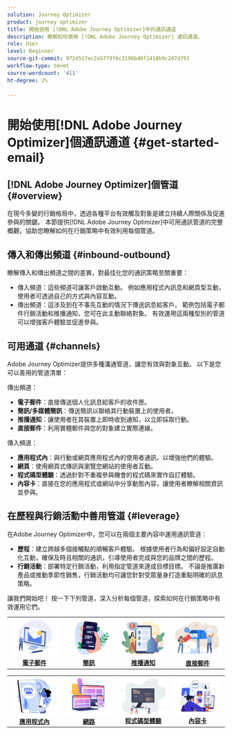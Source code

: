 ```yaml
---
solution: Journey Optimizer
product: journey optimizer
title: 開始使用 [!DNL Adobe Journey Optimizer]中的通訊通道
description: 瞭解如何使用 [!DNL Adobe Journey Optimizer] 通訊通道。
role: User
level: Beginner
source-git-commit: 972d517ec2a5779f8c3196b40f1418b9c207d791
workflow-type: tm+mt
source-wordcount: '411'
ht-degree: 2%

---
```



# 開始使用[!DNL Adobe Journey Optimizer]個通訊通道 {#get-started-email}

## [!DNL Adobe Journey Optimizer]個管道 {#overview}

在現今多變的行銷格局中，透過各種平台有效觸及對象是建立持續人際關係及促進參與的關鍵。 本節提供[!DNL Adobe Journey Optimizer]中可用通訊管道的完整概觀，協助您瞭解如何在行銷策略中有效利用每個管道。

## 傳入和傳出頻道 {#inbound-outbound}

瞭解傳入和傳出頻道之間的差異，對最佳化您的通訊策略至關重要：
* 傳入頻道：這些頻道可讓客戶啟動互動。 例如應用程式內訊息和網頁型互動，使用者可透過自己的方式與內容互動。
* 傳出頻道：這涉及到在不事先互動的情況下傳送訊息給客戶。 範例包括電子郵件行銷活動和推播通知，您可在此主動聯絡對象。
有效運用這兩種型別的管道可以增強客戶體驗並促進參與。

## 可用通道 {#channels}

Adobe Journey Optimizer提供多種溝通管道，讓您有效與對象互動。 以下是您可以善用的管道清單：

傳出頻道：

* **電子郵件**：直接傳送個人化訊息給客戶的收件匣。
* **簡訊/多媒體簡訊**：傳送簡訊以聯絡其行動裝置上的使用者。
* **推播通知**：讓使用者在其裝置上即時收到通知，以立即採取行動。
* **直接郵件**：利用實體郵件與您的對象建立實際連線。

傳入頻道：

* **應用程式內**：與行動或網頁應用程式內的使用者通訊，以增強他們的體驗。
* **網頁**：使用網頁式傳訊與瀏覽您網站的使用者互動。
* **程式碼型體驗**：透過針對不重複參與機會的程式碼來實作自訂體驗。
* **內容卡**：直接在您的應用程式或網站中分享動態內容，讓使用者瞭解相關資訊並參與。

## 在歷程與行銷活動中善用管道 {#leverage}

在Adobe Journey Optimizer中，您可以在兩個主要內容中運用通訊管道：

* **歷程**：建立跨越多個接觸點的順暢客戶體驗。 根據使用者行為和偏好設定自動化互動，確保及時且相關的通訊，引導使用者完成與您的品牌之間的歷程。
* **行銷活動**：部署特定行銷活動，利用指定管道來達成目標目標。 不論是推廣新產品或推動季節性銷售，行銷活動均可讓您針對受眾量身打造重點明確的訊息策略。

讓我們開始吧！ 按一下下列管道，深入分析每個管道，探索如何在行銷策略中有效運用它們。

<table style="table-layout:fixed"><tr style="border: 0;">
<td><a href="../email/get-started-email.md"><img alt="電子郵件" src="assets/do-not-localize/email.png"></a>
<div align="center"><a href="../email/get-started-email.md"><strong>電子郵件</strong></a></div></td>
<td><a href="../sms/get-started-sms.md"><img alt="簡訊" src="assets/do-not-localize/sms.png"></a>
<div align="center"><a href="../sms/get-started-sms.md"><strong>簡訊</strong></a></div></td>
<td><a href="../push/get-started-push.md"><img alt="推播" src="assets/do-not-localize/push.png"></a>
<div align="center"><a href="../push/get-started-push.md"><strong>推播通知</strong></a></div></td>
<td><a href="../direct-mail/get-started-direct-mail.md"><img alt="直接郵件" src="assets/do-not-localize/direct-mail.jpg"></a>
<div align="center"><a href="../direct-mail/get-started-direct-mail.md"><strong>直接郵件</strong></a></div></td>
</tr></table>

<table style="table-layout:fixed"><tr style="border: 0;">
<td><a href="../in-app/get-started-in-app.md"><img alt="應用程式內" src="assets/do-not-localize/inapp.jpg"></a>
<div align="center"><a href="../in-app/get-started-in-app.md"><strong>應用程式內</strong></a></div></td>
<td><a href="../web/get-started-web.md"><img alt="網頁" src="assets/do-not-localize/web.jpg"></a>
<div align="center"><a href="../web/get-started-web.md"><strong>網路</strong></a></div></td>
<td><a href="../code-based/get-started-code-based.md"><img alt="程式碼型體驗" src="assets/do-not-localize/code.png"></a>
<div align="center"><a href="../code-based/get-started-code-based.md"><strong>程式碼型體驗</strong></a></div></td>
<td><a href="../content-card/get-started-content-card.md"><img alt="內容卡片" src="assets/do-not-localize/cards.png"></a>
<div align="center"><a href="../content-card/get-started-content-card.md"><strong>內容卡</strong></a></div></td>
</tr></table>
